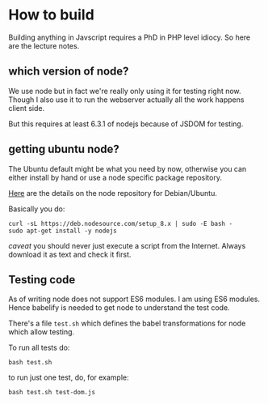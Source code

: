 # How to build

Building anything in Javscript requires a PhD in PHP level idiocy. So
here are the lecture notes.


## which version of node?

We use node but in fact we're really only using it for testing right
now. Though I also use it to run the webserver actually all the work
happens client side.

But this requires at least 6.3.1 of nodejs because of JSDOM for testing.

## getting ubuntu node?

The Ubuntu default might be what you need by now, otherwise you can
either install by hand or use a node specific package repository.

[Here](https://nodejs.org/en/download/package-manager/#debian-and-ubuntu-based-linux-distributions)
are the details on the node repository for Debian/Ubuntu.

Basically you do:

```
curl -sL https://deb.nodesource.com/setup_8.x | sudo -E bash -
sudo apt-get install -y nodejs
```

*caveat* you should never just execute a script from the
 Internet. Always download it as text and check it first.


## Testing code

As of writing node does not support ES6 modules. I am using ES6
modules. Hence babelify is needed to get node to understand the test
code.

There's a file `test.sh` which defines the babel transformations for
node which allow testing.

To run all tests do:

```
bash test.sh
```

to run just one test, do, for example:

```
bash test.sh test-dom.js
```
